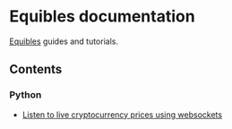 # Equibles documentation
[Equibles](https://www.equibles.com) guides and tutorials.

## Contents
### Python
- [Listen to live cryptocurrency prices using websockets](python/cryptocurrencies-live-quotes.ipynb)


